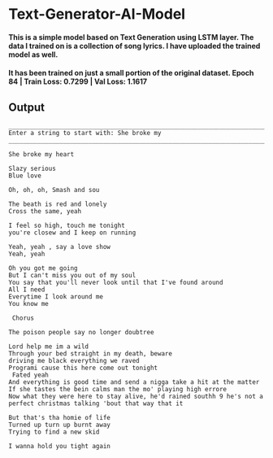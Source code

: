 # Text-Generator-AI-Model

#### This is a simple model based on Text Generation using LSTM layer. The data I trained on is a collection of song lyrics. I have uploaded the trained model as well.
#### It has been trained on just a small portion of the original dataset. Epoch 84 | Train Loss: 0.7299 | Val Loss: 1.1617

## Output
```
________________________________________________________________________________
Enter a string to start with: She broke my
________________________________________________________________________________

She broke my heart

Slazy serious
Blue love

Oh, oh, oh, Smash and sou

The beath is red and lonely
Cross the same, yeah

I feel so high, touch me tonight
you're closew and I keep on running

Yeah, yeah , say a love show
Yeah, yeah

Oh you got me going
But I can't miss you out of my soul
You say that you'll never look until that I've found around
All I need
Everytime I look around me
You know me

 Chorus

The poison people say no longer doubtree

Lord help me im a wild
Through your bed straight in my death, beware
driving me black everything we raved
Programi cause this here come out tonight
 Fated yeah
And everything is good time and send a nigga take a hit at the matter
If she tastes the bein calms man the mo' playing high errore
Now what they were here to stay alive, he'd rained southh 9 he's not a perfect christmas talking 'bout that way that it

But that's tha homie of life
Turned up turn up burnt away
Trying to find a new skid

I wanna hold you tight again
```
